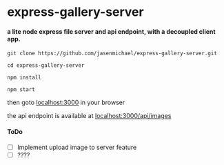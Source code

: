 # express-gallery-server

#### a lite node express file server and api endpoint, with a decoupled client app.

```
git clone https://github.com/jasenmichael/express-gallery-server.git

cd express-gallery-server

npm install

npm start
```

then goto [localhost:3000](http://localhost:3000) in your browser

the api endpoint is available at [localhost:3000/api/images](http://localhost:3000/api/images)

#### ToDo

 * [ ] Implement upload image to server feature
 * [ ] ????
